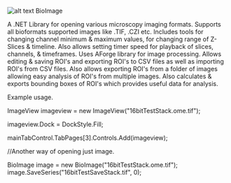 ![alt text](https://github.com/RepoErik/BioImage/blob/master/banner.bmp?raw=true)
BioImage

A .NET Library for opening various microscopy imaging formats. Supports all bioformats supported images like .TIF, .CZI etc. Includes tools for changing channel minimum & maximum values, for changing range of Z-Slices & timeline. Also allows setting timer speed for playback of slices, channels, & timeframes. Uses AForge library for image processing. Allows editing & saving ROI's and exporting ROI's to CSV files as well as importing ROI's from CSV files. Also allows exporting ROI's from a folder of images allowing easy analysis of ROI's from multiple images. Also calculates & exports bounding boxes of ROI's which provides useful data for analysis.

Example usage.

ImageView imageview = new ImageView("16bitTestStack.ome.tif");

imageview.Dock = DockStyle.Fill;

mainTabControl.TabPages[3].Controls.Add(imageview);

//Another way of opening just image.

BioImage image = new BioImage("16bitTestStack.ome.tif");
image.SaveSeries("16bitTestSaveStack.tif", 0);

